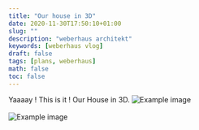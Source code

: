 ```yaml
---
title: "Our house in 3D"
date: 2020-11-30T17:50:10+01:00
slug: ""
description: "weberhaus architekt"
keywords: [weberhaus vlog]
draft: false
tags: [plans, weberhaus]
math: false
toc: false
---
```


Yaaaay ! This is it ! Our House in 3D.
![Example image](/images/showcase_3d_entrance.jpg)<br><br>
![Example image](/images/showcase_3d.jpg)